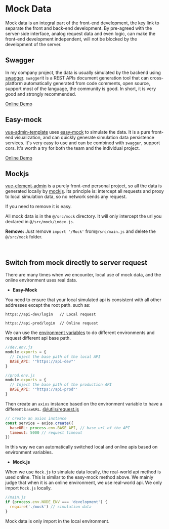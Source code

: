 # Mock Data

Mock data is an integral part of the front-end development, the key link to separate the front and back-end development. By pre-agreed with the server-side interface, analog request data and even logic, can make the front-end development independent, will not be blocked by the development of the server.

## Swagger

In my company project, the data is usually simulated by the backend using [swagger](https://swagger.io/).
`swagger`it is a REST APIs document generation tool that can cross-platform automatically generated from code comments, open source, support most of the language, the community is good. In short, it is very good and strongly recommended.

[Online Demo](http://petstore.swagger.io/?_ga=2.222649619.983598878.1509960455-2044209180.1509960455#/pet/addPet)

## Easy-mock

[vue-admin-template](https://github.com/PanJiaChen/vue-admin-template) uses [easy-mock](https://easy-mock.com/login) to simulate the data.
It is a pure front-end visualization, and can quickly generate simulation data persistence services. It's very easy to use and can be combined with `swagger`, support cors. It's worth a try for both the team and the individual project.

[Online Demo](https://easy-mock.com/)

## Mockjs

[vue-element-admin](https://github.com/PanJiaChen/vue-element-admin) is a purely front-end personal project, so all the data is generated locally by [mockjs](https://github.com/nuysoft/Mock). Its principle is: intercept all requests and proxy to local simulation data, so no network sends any request.

If you need to remove it is easy.

All mock data is in the `@/src/mock` directory. It will only intercept the url you declared in `@/src/mock/index.js`.

**Remove:** Just remove `import '/Mock'` from`@/src/main.js` and delete the `@/src/mock` folder.

<br>

## Switch from mock directly to server request

There are many times when we encounter, local use of mock data, and the online environment uses real data.

- **Easy-Mock**

You need to ensure that your local simulated api is consistent with all other addresses except the root path.
such as:

```
https://api-dev/login   // Local request

https://api-prod/login  // Online request
```

We can use the [environment variables](/guide/essentials/deploy.html#environmental-variables) to do different environments and request different api base path.

```js
//dev.env.js
module.exports = {
  // Inject the base path of the local API
  BASE_API: '"https://api-dev"'
}
```

```js
//prod.env.js
module.exports = {
  // Inject the base path of the production API
  BASE_API: '"https://api-prod"'
}
```

Then create an `axios` instance based on the environment variable to have a different `baseURL`.
[@/utils/request.js](https://github.com/PanJiaChen/vue-element-admin/blob/master/src/utils/request.js)

```js
// create an axios instance
const service = axios.create({
  baseURL: process.env.BASE_API, // base_url of the API
  timeout: 5000 // request timeout
})
```

In this way we can automatically switched local and online apis based on environment variables.

- **Mock.js**

When we use `Mock.js` to simulate data locally, the real-world api method is used online. This is similar to the easy-mock method above. We mainly judge that when it is an online environment, we use real-world api. We only import `Mock.js` locally.

```js
//main.js
if (process.env.NODE_ENV === 'development') {
  require('./mock') // simulation data
}
```

Mock data is only import in the local environment.
